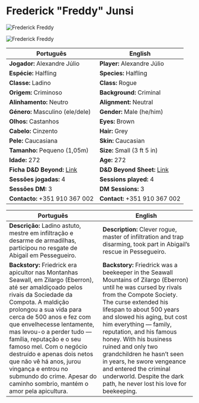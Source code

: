 # Frederick "Freddy" Junsi
![Frederick Freddy](pc_frederick_freddy_01.png)

![Frederick Freddy](pc_frederick_freddy_02.png)

| Português | English |
|-----------|---------|
| **Jogador:** Alexandre Júlio | **Player:** Alexandre Júlio |
| **Espécie:** Halfling | **Species:** Halfling |
| **Classe:** Ladino | **Class:** Rogue |
| **Origem:** Criminoso | **Background:** Criminal |
| **Alinhamento:** Neutro | **Alignment:** Neutral |
| **Género:** Masculino (ele/dele) | **Gender:** Male (he/him) |
| **Olhos:** Castanhos | **Eyes:** Brown |
| **Cabelo:** Cinzento | **Hair:** Grey |
| **Pele:** Caucasiana | **Skin:** Caucasian |
| **Tamanho:** Pequeno (1,05m) | **Size:** Small (3 ft 5 in) |
| **Idade:** 272 | **Age:** 272 |
| **Ficha D&D Beyond:** [Link](https://www.dndbeyond.com/characters/140697485) | **D&D Beyond Sheet:** [Link](https://www.dndbeyond.com/characters/140697485) |
| **Sessões jogadas:** 4 | **Sessions played:** 4 |
| **Sessões DM:** 3 | **DM Sessions:** 3 |
| **Contacto:** +351 910 367 002 | **Contact:** +351 910 367 002 |

| Português | English |
|-----------|---------|
| **Descrição:** Ladino astuto, mestre em infiltração e desarme de armadilhas, participou no resgate de Abigail em Pessegueiro. | **Description:** Clever rogue, master of infiltration and trap disarming, took part in Abigail’s rescue in Pessegueiro. |
| **Backstory:** Friedrick era apicultor nas Montanhas Seawall, em Zilargo (Eberron), até ser amaldiçoado pelos rivais da Sociedade da Compota. A maldição prolongou a sua vida para cerca de 500 anos e fez com que envelhecesse lentamente, mas levou-o a perder tudo — família, reputação e o seu famoso mel. Com o negócio destruído e apenas dois netos que não vê há anos, jurou vingança e entrou no submundo do crime. Apesar do caminho sombrio, mantém o amor pela apicultura. | **Backstory:** Friedrick was a beekeeper in the Seawall Mountains of Zilargo (Eberron) until he was cursed by rivals from the Compote Society. The curse extended his lifespan to about 500 years and slowed his aging, but cost him everything — family, reputation, and his famous honey. With his business ruined and only two grandchildren he hasn’t seen in years, he swore vengeance and entered the criminal underworld. Despite the dark path, he never lost his love for beekeeping. |



















